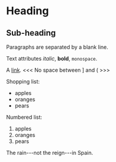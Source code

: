  Heading
 =======

 Sub-heading
 -----------
 
 Paragraphs are separated
 by a blank line.
 
 Text attributes *italic*,
 **bold**, `monospace`.
 
 A [link](http://example.com).
 <<<   No space between ] and (  >>>

 Shopping list:
 
   * apples
   * oranges
   * pears
 
 Numbered list:
 
   1. apples
   2. oranges
   3. pears
 
 The rain---not the reign---in
 Spain.
